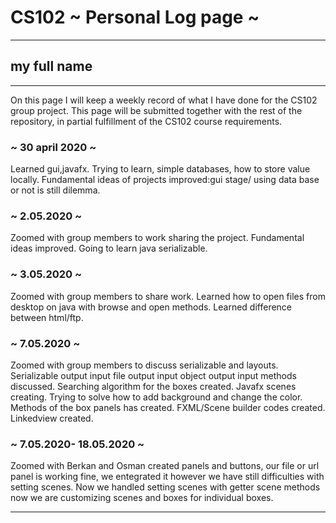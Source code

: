 # CS102 ~ Personal Log page ~
****
## my full name 
****

On this page I will keep a weekly record of what I have done for the CS102 group project. This page will be submitted together with the rest of the repository, in partial fulfillment of the CS102 course requirements.

### ~ 30 april 2020 ~
Learned gui,javafx.
Trying to learn, simple databases, how to store value locally.
Fundamental ideas of projects improved:gui stage/ using data base or not is still dilemma.

### ~ 2.05.2020 ~
Zoomed with group members to work sharing the project.
Fundamental ideas improved.
Going to learn java serializable. 

### ~ 3.05.2020 ~
Zoomed with group members to share work.
Learned how to open files from desktop on java with browse and open methods.
Learned difference between html/ftp.

### ~ 7.05.2020 ~
Zoomed with group members to discuss serializable and layouts.
Serializable output input file output input object output input methods discussed.
Searching algorithm for the boxes created.
Javafx scenes creating.
Trying to solve how to add background and change the color.
Methods of the box panels has created.
FXML/Scene builder codes created.
Linkedview created.
### ~ 7.05.2020- 18.05.2020 ~
Zoomed with Berkan and Osman created panels and buttons, our file or url panel is working fine, we entegrated it however we have still difficulties with setting scenes. Now we handled setting scenes with getter scene methods now we are customizing scenes and boxes for individual boxes.




****
